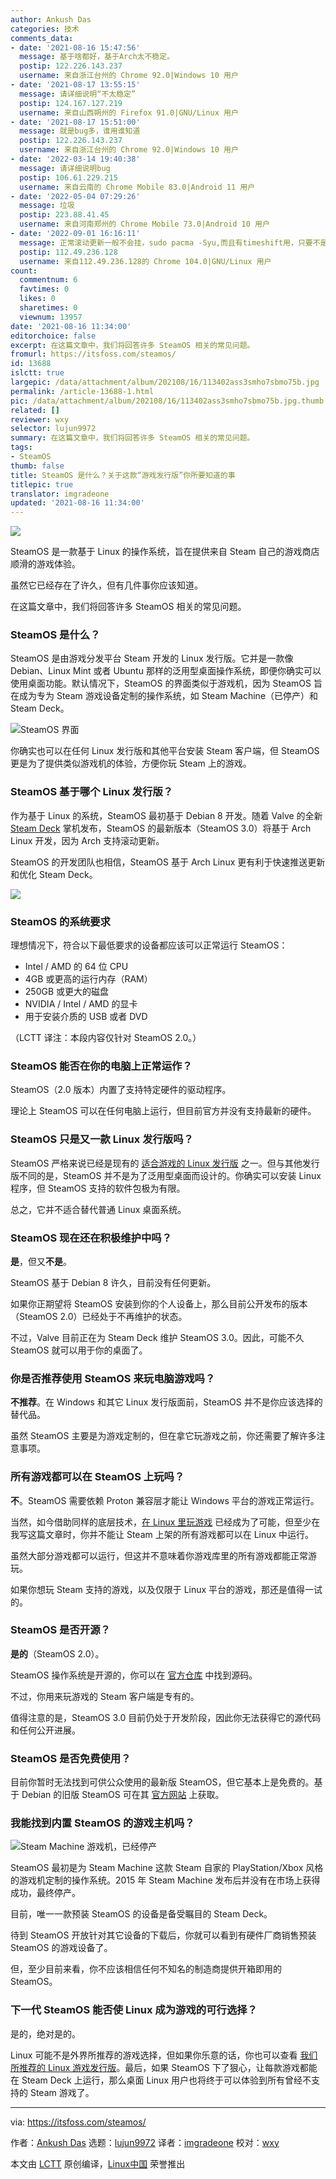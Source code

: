 ```yaml
---
author: Ankush Das
categories: 技术
comments_data:
- date: '2021-08-16 15:47:56'
  message: 基于啥都好，基于Arch太不稳定。
  postip: 122.226.143.237
  username: 来自浙江台州的 Chrome 92.0|Windows 10 用户
- date: '2021-08-17 13:55:15'
  message: 请详细说明“不太稳定”
  postip: 124.167.127.219
  username: 来自山西朔州的 Firefox 91.0|GNU/Linux 用户
- date: '2021-08-17 15:51:00'
  message: 就是bug多，谁用谁知道
  postip: 122.226.143.237
  username: 来自浙江台州的 Chrome 92.0|Windows 10 用户
- date: '2022-03-14 19:40:38'
  message: 请详细说明bug
  postip: 106.61.229.215
  username: 来自云南的 Chrome Mobile 83.0|Android 11 用户
- date: '2022-05-04 07:29:26'
  message: 垃圾
  postip: 223.88.41.45
  username: 来自河南郑州的 Chrome Mobile 73.0|Android 10 用户
- date: '2022-09-01 16:16:11'
  message: 正常滚动更新一般不会挂，sudo pacma -Syu,而且有timeshift用，只要不是sudo rm -rf /*，你怕坏什么
  postip: 112.49.236.128
  username: 来自112.49.236.128的 Chrome 104.0|GNU/Linux 用户
count:
  commentnum: 6
  favtimes: 0
  likes: 0
  sharetimes: 0
  viewnum: 13957
date: '2021-08-16 11:34:00'
editorchoice: false
excerpt: 在这篇文章中，我们将回答许多 SteamOS 相关的常见问题。
fromurl: https://itsfoss.com/steamos/
id: 13688
islctt: true
largepic: /data/attachment/album/202108/16/113402ass3smho7sbmo75b.jpg
permalink: /article-13688-1.html
pic: /data/attachment/album/202108/16/113402ass3smho7sbmo75b.jpg.thumb.jpg
related: []
reviewer: wxy
selector: lujun9972
summary: 在这篇文章中，我们将回答许多 SteamOS 相关的常见问题。
tags:
- SteamOS
thumb: false
title: SteamOS 是什么？关于这款“游戏发行版”你所要知道的事
titlepic: true
translator: imgradeone
updated: '2021-08-16 11:34:00'
---
```


![](/data/attachment/album/202108/16/113402ass3smho7sbmo75b.jpg)


SteamOS 是一款基于 Linux 的操作系统，旨在提供来自 Steam 自己的游戏商店顺滑的游戏体验。


虽然它已经存在了许久，但有几件事你应该知道。


在这篇文章中，我们将回答许多 SteamOS 相关的常见问题。


### SteamOS 是什么？


SteamOS 是由游戏分发平台 Steam 开发的 Linux 发行版。它并是一款像 Debian、Linux Mint 或者 Ubuntu 那样的泛用型桌面操作系统，即便你确实可以使用桌面功能。默认情况下，SteamOS 的界面类似于游戏机，因为 SteamOS 旨在成为专为 Steam 游戏设备定制的操作系统，如 Steam Machine（已停产）和 Steam Deck。


![SteamOS 界面](/data/attachment/album/202108/16/113430kw1uk52we49ppkh0.jpg)


你确实也可以在任何 Linux 发行版和其他平台安装 Steam 客户端，但 SteamOS 更是为了提供类似游戏机的体验，方便你玩 Steam 上的游戏。


### SteamOS 基于哪个 Linux 发行版？


作为基于 Linux 的系统，SteamOS 最初基于 Debian 8 开发。随着 Valve 的全新 [Steam Deck](https://www.steamdeck.com/en/) 掌机发布，SteamOS 的最新版本（SteamOS 3.0）将基于 Arch Linux 开发，因为 Arch 支持滚动更新。


SteamOS 的开发团队也相信，SteamOS 基于 Arch Linux 更有利于快速推送更新和优化 Steam Deck。


![](/data/attachment/album/202108/16/113431b22qkeeuehbu28pu.jpg)


### SteamOS 的系统要求


理想情况下，符合以下最低要求的设备都应该可以正常运行 SteamOS：


* Intel / AMD 的 64 位 CPU
* 4GB 或更高的运行内存（RAM）
* 250GB 或更大的磁盘
* NVIDIA / Intel / AMD 的显卡
* 用于安装介质的 USB 或者 DVD


（LCTT 译注：本段内容仅针对 SteamOS 2.0。）


### SteamOS 能否在你的电脑上正常运作？


SteamOS（2.0 版本）内置了支持特定硬件的驱动程序。


理论上 SteamOS 可以在任何电脑上运行，但目前官方并没有支持最新的硬件。


### SteamOS 只是又一款 Linux 发行版吗？


SteamOS 严格来说已经是现有的 [适合游戏的 Linux 发行版](https://itsfoss.com/linux-gaming-distributions/) 之一。但与其他发行版不同的是，SteamOS 并不是为了泛用型桌面而设计的。你确实可以安装 Linux 程序，但 SteamOS 支持的软件包极为有限。


总之，它并不适合替代普通 Linux 桌面系统。


### SteamOS 现在还在积极维护中吗？


**是**，但又**不是**。


SteamOS 基于 Debian 8 许久，目前没有任何更新。


如果你正期望将 SteamOS 安装到你的个人设备上，那么目前公开发布的版本（SteamOS 2.0）已经处于不再维护的状态。


不过，Valve 目前正在为 Steam Deck 维护 SteamOS 3.0。因此，可能不久 SteamOS 就可以用于你的桌面了。


### 你是否推荐使用 SteamOS 来玩电脑游戏吗？


**不推荐**。在 Windows 和其它 Linux 发行版面前，SteamOS 并不是你应该选择的替代品。


虽然 SteamOS 主要是为游戏定制的，但在拿它玩游戏之前，你还需要了解许多注意事项。


### 所有游戏都可以在 SteamOS 上玩吗？


**不**。SteamOS 需要依赖 Proton 兼容层才能让 Windows 平台的游戏正常运行。


当然，如今借助同样的底层技术，[在 Linux 里玩游戏](https://itsfoss.com/linux-gaming-guide/) 已经成为了可能，但至少在我写这篇文章时，你并不能让 Steam 上架的所有游戏都可以在 Linux 中运行。


虽然大部分游戏都可以运行，但这并不意味着你游戏库里的所有游戏都能正常游玩。


如果你想玩 Steam 支持的游戏，以及仅限于 Linux 平台的游戏，那还是值得一试的。


### SteamOS 是否开源？


**是的**（SteamOS 2.0）。


SteamOS 操作系统是开源的，你可以在 [官方仓库](https://repo.steampowered.com/steamos/) 中找到源码。


不过，你用来玩游戏的 Steam 客户端是专有的。


值得注意的是，SteamOS 3.0 目前仍处于开发阶段，因此你无法获得它的源代码和任何公开进展。


### SteamOS 是否免费使用？


目前你暂时无法找到可供公众使用的最新版 SteamOS，但它基本上是免费的。基于 Debian 的旧版 SteamOS 可在其 [官方网站](https://store.steampowered.com/steamos/) 上获取。


### 我能找到内置 SteamOS 的游戏主机吗？


![Steam Machine 游戏机，已经停产](/data/attachment/album/202108/16/113431yzt3xa9eabtnbffc.jpg)


SteamOS 最初是为 Steam Machine 这款 Steam 自家的 PlayStation/Xbox 风格的游戏机定制的操作系统。2015 年 Steam Machine 发布后并没有在市场上获得成功，最终停产。


目前，唯一一款预装 SteamOS 的设备是备受瞩目的 Steam Deck。


待到 SteamOS 开放针对其它设备的下载后，你就可以看到有硬件厂商销售预装 SteamOS 的游戏设备了。


但，至少目前来看，你不应该相信任何不知名的制造商提供开箱即用的 SteamOS。


### 下一代 SteamOS 能否使 Linux 成为游戏的可行选择？


是的，绝对是的。


Linux 可能不是外界所推荐的游戏选择，但如果你乐意的话，你也可以查看 [我们所推荐的 Linux 游戏发行版](https://news.itsfoss.com/linux-for-gaming-opinion/)。最后，如果 SteamOS 下了狠心，让每款游戏都能在 Steam Deck 上运行，那么桌面 Linux 用户也将终于可以体验到所有曾经不支持的 Steam 游戏了。




---


via: <https://itsfoss.com/steamos/>


作者：[Ankush Das](https://itsfoss.com/author/ankush/) 选题：[lujun9972](https://github.com/lujun9972) 译者：[imgradeone](https://github.com/imgradeone) 校对：[wxy](https://github.com/wxy)


本文由 [LCTT](https://github.com/LCTT/TranslateProject) 原创编译，[Linux中国](https://linux.cn/) 荣誉推出